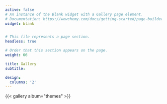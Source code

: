 ```yaml
---
active: false
# An instance of the Blank widget with a Gallery page element.
# Documentation: https://wowchemy.com/docs/getting-started/page-builder/
widget: blank


# This file represents a page section.
headless: true

# Order that this section appears on the page.
weight: 66

title: Gallery
subtitle:

design:
  columns: '2'
---
```


{{< gallery album="themes" >}}
